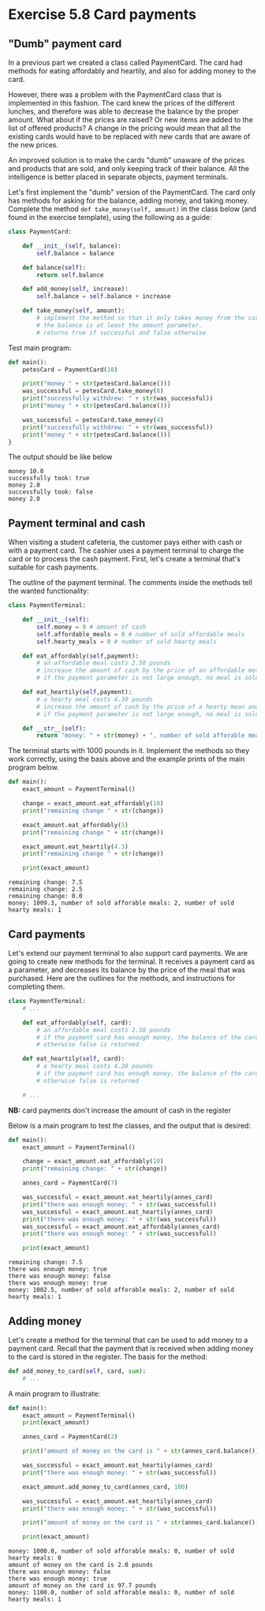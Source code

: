 # Exercise 5.8 Card payments

## "Dumb" payment card

In a previous part we created a class called PaymentCard. The card had methods for eating affordably and heartily, and also for adding money to the card.

However, there was a problem with the PaymentCard class that is implemented in this fashion. The card knew the prices of the different lunches, and therefore was able to decrease the balance by the proper amount. What about if the prices are raised? Or new items are added to the list of offered products? A change in the pricing would mean that all the existing cards would have to be replaced with new cards that are aware of the new prices.

An improved solution is to make the cards "dumb" unaware of the prices and products that are sold, and only keeping track of their balance. All the intelligence is better placed in separate objects, payment terminals.

Let's first implement the "dumb" version of the PaymentCard. The card only has methods for asking for the balance, adding money, and taking money. Complete the method `def take_money(self, amount)` in the class below (and found in the exercise template), using the following as a guide:

```python
class PaymentCard:

    def __init__(self, balance):
        self.balance = balance

    def balance(self):
        return self.balance

    def add_money(self, increase):
        self.balance = self.balance + increase

    def take_money(self, amount):
        # implement the method so that it only takes money from the card if
        # the balance is at least the amount parameter.
        # returns true if successful and false otherwise
```

Test main program:

```python
def main():
    petesCard = PaymentCard(10)

    print("money " + str(petesCard.balance()))
    was_successful = petesCard.take_money(8)
    print("successfully withdrew: " + str(was_successful))
    print("money " + str(petesCard.balance()))

    was_successful = petesCard.take_money(4)
    print("successfully withdrew: " + str(was_successful))
    print("money " + str(petesCard.balance()))
}
```

The output should be like below

```plaintext
money 10.0
successfully took: true
money 2.0
successfully took: false
money 2.0
```

## Payment terminal and cash

When visiting a student cafeteria, the customer pays either with cash or with a payment card. The cashier uses a payment terminal to charge the card or to process the cash payment. First, let's create a terminal that's suitable for cash payments.

The outline of the payment terminal. The comments inside the methods tell the wanted functionality:

```python
class PaymentTerminal:

    def __init__(self):
        self.money = 0 # amount of cash
        self.affordable_meals = 0 # number of sold affordable meals
        self.hearty_meals = 0 # number of sold hearty meals

    def eat_affordably(self,payment):
        # an affordable meal costs 2.50 pounds
        # increase the amount of cash by the price of an affordable mean and return the change
        # if the payment parameter is not large enough, no meal is sold and the method should return the whole payment

    def eat_heartily(self,payment):
        # a hearty meal costs 4.30 pounds
        # increase the amount of cash by the price of a hearty mean and return the change
        # if the payment parameter is not large enough, no meal is sold and the method should return the whole payment

    def __str__(self):
        return "money: " + str(money) + ", number of sold afforable meals: " + str(affordable_meals) + ", number of sold hearty meals: " + str(hearty_meals)
```

The terminal starts with 1000 pounds in it. Implement the methods so they work correctly, using the basis above and the example prints of the main program below.

```python
def main():
    exact_amount = PaymentTerminal()

    change = exact_amount.eat_affordably(10)
    print("remaining change " + str(change))

    exact_amount.eat_affordably(5)
    print("remaining change " + str(change))

    exact_amount.eat_heartily(4.3)
    print("remaining change " + str(change))

    print(exact_amount)
```

```plaintext
remaining change: 7.5
remaining change: 2.5
remaining change: 0.0
money: 1009.3, number of sold afforable meals: 2, number of sold hearty meals: 1
```

## Card payments

Let's extend our payment terminal to also support card payments. We are going to create new methods for the terminal. It receives a payment card as a parameter, and decreases its balance by the price of the meal that was purchased. Here are the outlines for the methods, and instructions for completing them.

```python
class PaymentTerminal:
    # ...

    def eat_affordably(self, card):
        # an affordable meal costs 2.50 pounds
        # if the payment card has enough money, the balance of the card is decreased by the price, and the method returns true
        # otherwise false is returned

    def eat_heartily(self, card):
        # a hearty meal costs 4.30 pounds
        # if the payment card has enough money, the balance of the card is decreased by the price, and the method returns true
        # otherwise false is returned

    # ...
```

**NB:** card payments don't increase the amount of cash in the register

Below is a main program to test the classes, and the output that is desired:

```python
def main():
    exact_amount = PaymentTerminal()

    change = exact_amount.eat_affordably(10)
    print("remaining change: " + str(change))

    annes_card = PaymentCard(7)

    was_successful = exact_amount.eat_heartily(annes_card)
    print("there was enough money: " + str(was_successful))
    was_successful = exact_amount.eat_heartily(annes_card)
    print("there was enough money: " + str(was_successful))
    was_successful = exact_amount.eat_affordably(annes_card)
    print("there was enough money: " + str(was_successful))

    print(exact_amount)
```

```plaintext
remaining change: 7.5
there was enough money: true
there was enough money: false
there was enough money: true
money: 1002.5, number of sold afforable meals: 2, number of sold hearty meals: 1
```

## Adding money

Let's create a method for the terminal that can be used to add money to a payment card. Recall that the payment that is received when adding money to the card is stored in the register. The basis for the method:

```python
def add_money_to_card(self, card, sum):
    # ...
```

A main program to illustrate:

```python
def main():
    exact_amount = PaymentTerminal()
    print(exact_amount)

    annes_card = PaymentCard(2)

    print("amount of money on the card is " + str(annes_card.balance()) + " pounds")

    was_successful = exact_amount.eat_heartily(annes_card)
    print("there was enough money: " + str(was_successful))

    exact_amount.add_money_to_card(annes_card, 100)

    was_successful = exact_amount.eat_heartily(annes_card)
    print("there was enough money: " + str(was_successful))

    print("amount of money on the card is " + str(annes_card.balance()) + " pounds")

    print(exact_amount)
```

```plaintext
money: 1000.0, number of sold afforable meals: 0, number of sold hearty meals: 0
amount of money on the card is 2.0 pounds
there was enough money: false
there was enough money: true
amount of money on the card is 97.7 pounds
money: 1100.0, number of sold afforable meals: 0, number of sold hearty meals: 1
```
